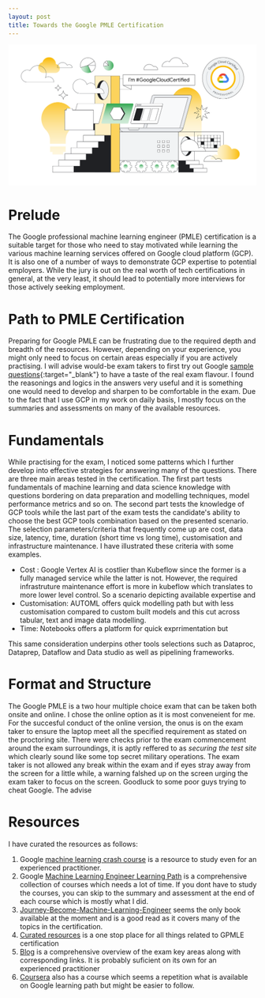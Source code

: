 ```yaml
---
layout: post
title: Towards the Google PMLE Certification
---
```

<!-- ![Google-Ml-Engineer]({{ "assets/images/Google-Professional-Level-Background.png" | absolute_url }}){: .center-image } -->
![Google-Ml-Engineer](/assets/images/Google-Professional-Level-Background.png)
# Prelude
The Google professional machine learning engineer (PMLE) certification is a suitable target for those who need to stay motivated while learning the various machine learning services offered on Google cloud platform (GCP). It is also one of a number of ways to demonstrate GCP expertise to potential employers. While the jury is out on the real worth of tech certifications in general,  at the very least, it should lead to potentially more interviews for those actively seeking employment. 

# Path to PMLE Certification
Preparing for Google PMLE can be frustrating due to the required depth and breadth of the resources. However, depending on your experience, you might only need to focus on certain areas especially if you are actively practising. I will advise would-be exam takers to first try out Google [sample questions](https://docs.google.com/forms/d/e/1FAIpQLSeYmkCANE81qSBqLW0g2X7RoskBX9yGYQu-m1TtsjMvHabGqg/viewform){:target="_blank"} to have a taste of the real exam flavour. I found the reasonings and logics in the answers very useful and it is something one would need to develop and sharpen to be comfortable in the exam. Due to the fact that I use GCP in my work on daily basis, I mostly focus on the summaries and assessments on many of the available resources. 

# Fundamentals
While practising for the exam, I noticed some patterns which I further develop into effective strategies for answering many of the questions. There are three main areas tested in the certification. The first part tests fundamentals of machine learning and data science knowledge with questions bordering on data preparation and modelling techniques, model performance metrics and so on. The second part tests the knowledge of GCP tools while the last part of the exam tests the candidate's ability to choose the best GCP tools combination based on the presented scenario. The selection parameters/criteria that frequently come up are cost, data size, latency, time, duration (short time vs long time), customisation and infrastructure maintenance. I have illustrated these criteria with some examples.
 * Cost : Google Vertex AI is costlier than Kubeflow since the former is a fully managed service while the latter is not. However, the required infrastruture maintenance effort is more in kubeflow which translates to more lower level control. So a scenario depicting available expertise and 
 * Customisation: AUTOML offers quick modelling path but with less customisation compared to custom built models and this cut across tabular, text and image data modelling.
 * Time: Notebooks offers a platform for quick exprrimentation but  

This same consideration underpins other tools selections such as Dataproc, Dataprep, Dataflow and Data studio as well as pipelining frameworks.

# Format and Structure
The Google PMLE is a two hour multiple choice exam that can be taken both onsite and online. I chose the online option as it is most conveneient for me. For the succesful conduct of the online version, the onus is on the exam taker to ensure the laptop meet all the specified requirement as stated on the proctoring site. There were checks prior to the exam commencement around the exam surroundings, it is aptly reffered to as *securing the test site* which clearly sound like some top secret military operations. The exam taker is not allowed any break within the exam and if eyes stray away from the screen for a little while, a warning falshed up on the screen urging the exam taker to focus on the screen. Goodluck to some poor guys trying to cheat Google. The advise 

# Resources
I have curated the resources as follows: 

1. Google [machine learning crash course](https://developers.google.com/machine-learning/crash-course) is a resource to study even for an experienced practitioner. 
2. Google [Machine Learning Engineer Learning Path](https://www.cloudskillsboost.google/paths/17) is a comprehensive collection of courses which needs a lot of time. If you dont have to study the courses, you can skip to the summary and assessment at the end of each course which is mostly what I did. 
3. [Journey-Become-Machine-Learning-Engineer](https://www.amazon.com/Journey-Become-Machine-Learning-Engineer/dp/1803233729Book) seems the only book available at the moment and is a good read as it covers many of the topics in the certification.
4. [Curated resources](https://github.com/sathishvj/awesome-gcp-certifications/blob/master/professional-machine-learning-engineer.md) is a one stop place for all things related to GPMLE certification
5. [Blog](https://dzlab.github.io/certification/2022/01/08/gcp-ml-engineer-prep/) is a comprehensive overview of the exam key areas along with corresponding links. It is probably suficient on its own for an experienced practitioner
6. [Coursera](https://gb.coursera.org/professional-certificates/preparing-for-google-cloud-machine-learning-engineer-professional-certificate) also has a course which seems a repetition what is available on Google learning path but might be easier to follow.


